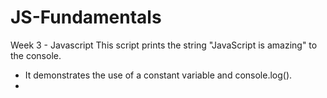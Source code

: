 # JS-Fundamentals
Week 3 - Javascript
This script prints the string "JavaScript is amazing" to the console.
 * It demonstrates the use of a constant variable and console.log().
 *